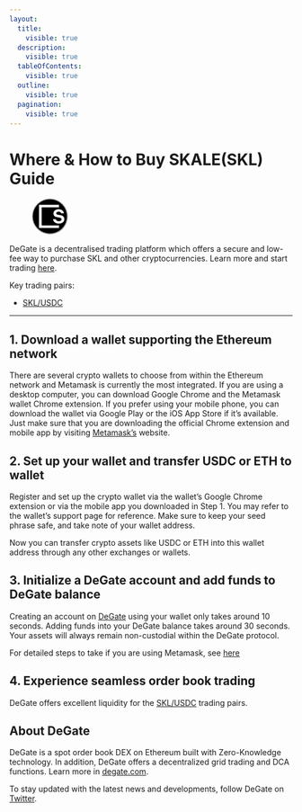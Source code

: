 ```yaml
---
layout:
  title:
    visible: true
  description:
    visible: true
  tableOfContents:
    visible: true
  outline:
    visible: true
  pagination:
    visible: true
---
```


# Where & How to Buy SKALE(SKL) Guide

<figure><img src="../.gitbook/assets/skl_0x00c83aecc790e8a4453e5dd3b0b4b3680501a7a71723121351268.jpg" alt="SKL" width="64" style="border-radius: 50%;"><figcaption></figcaption></figure>

DeGate is a decentralised trading platform which offers a secure and low-fee way to purchase SKL and other cryptocurrencies. Learn more and start trading [here](https://app.degate.com/trade/USDC/0x00c83aecc790e8a4453e5dd3b0b4b3680501a7a7?utm_source=howtobuy).&#x20;

Key trading pairs:

* [SKL/USDC](https://app.degate.com/trade/USDC/0x00c83aecc790e8a4453e5dd3b0b4b3680501a7a7?utm_source=howtobuy)

***

## 1. Download a wallet supporting the Ethereum network

There are several crypto wallets to choose from within the Ethereum network and Metamask is currently the most integrated. If you are using a desktop computer, you can download Google Chrome and the Metamask wallet Chrome extension. If you prefer using your mobile phone, you can download the wallet via Google Play or the iOS App Store if it’s available. Just make sure that you are downloading the official Chrome extension and mobile app by visiting [Metamask’s](https://metamask.io/) website.

## 2. Set up your wallet and transfer USDC or ETH to wallet

Register and set up the crypto wallet via the wallet’s Google Chrome extension or via the mobile app you downloaded in Step 1. You may refer to the wallet’s support page for reference. Make sure to keep your seed phrase safe, and take note of your wallet address.&#x20;

Now you can transfer crypto assets like USDC or ETH into this wallet address through any other exchanges or wallets.

## 3. Initialize a DeGate account and add funds to DeGate balance

Creating an account on [DeGate](https://app.degate.com/?utm_source=SKL_howtobuy) using your wallet only takes around 10 seconds. Adding funds into your DeGate balance takes around 30 seconds. Your assets will always remain non-custodial within the DeGate protocol.

For detailed steps to take if you are using Metamask, see [here](https://docs.degate.com/v/product_en/main-features/wallet-connectivity/metamask)

## 4. Experience seamless order book trading

DeGate offers excellent liquidity for the [SKL/USDC](https://app.degate.com/trade/USDC/0x00c83aecc790e8a4453e5dd3b0b4b3680501a7a7?utm_source=howtobuy) trading pairs.&#x20;

## About DeGate

DeGate is a spot order book DEX on Ethereum built with Zero-Knowledge technology. In addition, DeGate offers a decentralized grid trading and DCA functions. Learn more in [degate.com](https://degate.com/?utm_source=SKL_howtobuy).

To stay updated with the latest news and developments, follow DeGate on [Twitter](https://twitter.com/degatedex).
